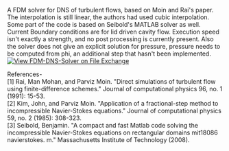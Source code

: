 A FDM solver for DNS of turbulent flows, based on Moin and Rai's paper. The interpolation is still linear, the authors had used cubic interpolation. Some part of the code is based on Seibold's MATLAB solver as well. Current Boundary conditions are for lid driven cavity flow. Execution speed isn't exactly a strength, and no post processing is currently present. Also the solver does not give an explicit solution for pressure, pressure needs to be computed from phi, an additional step that hasn't been implemented.\
[![View FDM-DNS-Solver on File Exchange](https://www.mathworks.com/matlabcentral/images/matlab-file-exchange.svg)](https://in.mathworks.com/matlabcentral/fileexchange/106995-fdm-dns-solver)

References-\
[1] Rai, Man Mohan, and Parviz Moin. "Direct simulations of turbulent flow using finite-difference schemes." Journal of computational physics 96, no. 1 (1991): 15-53.\
[2] Kim, John, and Parviz Moin. "Application of a fractional-step method to incompressible Navier-Stokes equations." Journal of computational physics 59, no. 2 (1985): 308-323.\
[3] Seibold, Benjamin. "A compact and fast Matlab code solving the incompressible Navier-Stokes equations on rectangular domains mit18086 navierstokes. m." Massachusetts Institute of Technology (2008).
